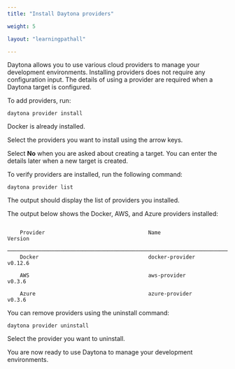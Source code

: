 ```yaml
---
title: "Install Daytona providers"

weight: 5

layout: "learningpathall"

---
```


Daytona allows you to use various cloud providers to manage your development environments. Installing providers does not require any configuration input. The details of using a provider are required when a Daytona target is configured. 

To add providers, run: 

```console
daytona provider install
```

Docker is already installed. 

Select the providers you want to install using the arrow keys.

Select **No** when you are asked about creating a target. You can enter the details later when a new target is created. 

To verify providers are installed, run the following command:

```console
daytona provider list
```

The output should display the list of providers you installed. 

The output below shows the Docker, AWS, and Azure providers installed:

```output

    Provider                                 Name                                            Version
    ─────────────────────────────────────────────────────────────────────────────────────────────────────────────────────────────────
    Docker                                   docker-provider                                 v0.12.6

    AWS                                      aws-provider                                    v0.3.6

    Azure                                    azure-provider                                  v0.3.6
```


You can remove providers using the uninstall command:

```console
daytona provider uninstall
```

Select the provider you want to uninstall. 

You are now ready to use Daytona to manage your development environments.
